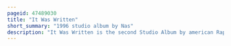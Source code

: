 ```yaml
---
pageid: 47489030
title: "It Was Written"
short_summary: "1996 studio album by Nas"
description: "It Was Written is the second Studio Album by american Rapper Nas, released on July 2, 1996, by Columbia Records. After the modest commercial Success of his Debut album Illmatic, Nas pursued a more polished, mainstream Sound for it Was Written. Produced largely by Trackmasters it has departed from the raw underground Aesthetic of the Debut and Embraces Mafioso and Gangsta Themes. The Recording also marked the first Appearance of Nas's short-lived Supergroup the Firm, featuring the Rappers Foxy Brown, Az, and Cormega."
---
```

